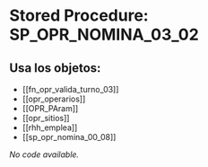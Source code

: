 # Stored Procedure: SP_OPR_NOMINA_03_02

## Usa los objetos:
- [[fn_opr_valida_turno_03]]
- [[opr_operarios]]
- [[OPR_PAram]]
- [[opr_sitios]]
- [[rhh_emplea]]
- [[sp_opr_nomina_00_08]]

*No code available.*
